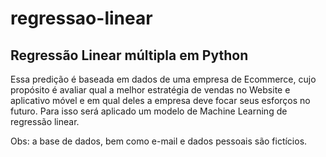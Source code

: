 # regressao-linear
## Regressão Linear múltipla em Python
Essa predição é baseada em dados de uma empresa de Ecommerce, cujo propósito é avaliar qual a melhor estratégia de vendas no Website e aplicativo móvel e em qual deles a empresa deve focar seus esforços no futuro. Para isso será aplicado um modelo de Machine Learning de regressão linear.

Obs: a base de dados, bem como e-mail e dados pessoais são fictícios.
